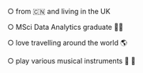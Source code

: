 ○ from 🇨🇳 and living in the UK

○ MSci Data Analytics graduate 👨‍🎓

○ love travelling around the world 🌎

○ play various musical instruments 🎹 🎻
<!--
**luyumei/luyumei** is a ✨ _special_ ✨ repository because its `README.md` (this file) appears on your GitHub profile.

Here are some ideas to get you started:

- 🔭 I’m currently working on ...
- 🌱 I’m currently learning ...
- 👯 I’m looking to collaborate on ...
- 🤔 I’m looking for help with ...
- 💬 Ask me about ...
- 📫 How to reach me: ...
- 😄 Pronouns: ...
- ⚡ Fun fact: ...
-->
